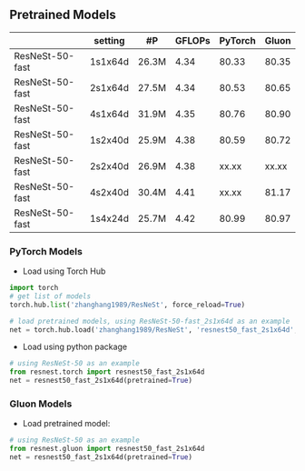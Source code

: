 ## Pretrained Models

|                 | setting | #P    | GFLOPs | PyTorch | Gluon |
|-----------------|---------|-------|--------|---------|-------|
| ResNeSt-50-fast | 1s1x64d | 26.3M | 4.34   | 80.33   | 80.35 |
| ResNeSt-50-fast | 2s1x64d | 27.5M | 4.34   | 80.53   | 80.65 |
| ResNeSt-50-fast | 4s1x64d | 31.9M | 4.35   | 80.76   | 80.90 |
| ResNeSt-50-fast | 1s2x40d | 25.9M | 4.38   | 80.59   | 80.72 |
| ResNeSt-50-fast | 2s2x40d | 26.9M | 4.38   | xx.xx   | xx.xx |
| ResNeSt-50-fast | 4s2x40d | 30.4M | 4.41   | xx.xx   | 81.17 |
| ResNeSt-50-fast | 1s4x24d | 25.7M | 4.42   | 80.99   | 80.97 |

### PyTorch Models

- Load using Torch Hub

```python
import torch
# get list of models
torch.hub.list('zhanghang1989/ResNeSt', force_reload=True)

# load pretrained models, using ResNeSt-50-fast_2s1x64d as an example
net = torch.hub.load('zhanghang1989/ResNeSt', 'resnest50_fast_2s1x64d', pretrained=True)
```


- Load using python package

```python
# using ResNeSt-50 as an example
from resnest.torch import resnest50_fast_2s1x64d
net = resnest50_fast_2s1x64d(pretrained=True)
```


### Gluon Models

- Load pretrained model:

```python
# using ResNeSt-50 as an example
from resnest.gluon import resnest50_fast_2s1x64d
net = resnest50_fast_2s1x64d(pretrained=True)
```

